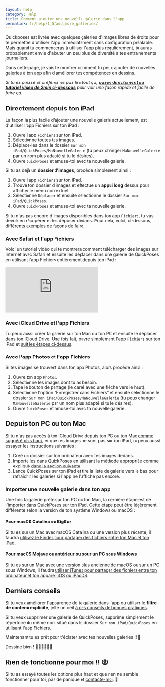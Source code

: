 ```yaml
---
layout: help
category: Help
title: Comment ajouter une nouvelle galerie dans l'app
permalink: fr/help/1_5/add_more_galleries/
---
```


Quickposes est livrée avec quelques galeries d'images libres de droits pour te permettre d'utiliser l'app immédiatement sans configuration préalable. Mais quand tu commenceras à utiliser l'app plus régulièrement, tu auras probablement envie d'ajouter un peu plus de diversité à tes entrainements journaliers.

Dans cette page, je vais te montrer comment tu peux ajouter de nouvelles galeries à ton app afin d'améliorer tes compétences en dessins.

*Si tu es pressé et préfères ne pas lire tout ça, [**passe directement au tutoriel vidéo de 2min ci-dessous**](#avec-safari-et-lapp-fichiers) pour voir une façon rapide et facile de faire ça.*

## Directement depuis ton iPad

La façon la plus facile d'ajouter une nouvelle galerie actuellement, est d'utiliser l'app Fichiers sur ton iPad :

1. Ouvre l'app `Fichiers` sur ton iPad.
2. Sélectionne toutes tes images.
3. Déplace-les dans le dossier `Sur mon iPad/QuickPoses/MaNouvelleGalerie` (tu peux changer `MaNouvelleGalerie` par un nom plus adapté si tu le désires).
4. Ouvre `QuickPoses` et amuse-toi avec ta nouvelle galerie.

Si tu as déjà un **dossier d'images**, procède simplement ainsi :

1. Ouvre l'app `Fichiers` sur ton iPad.
2. Trouve ton dossier d'images et effectue un **appui long** dessus pour afficher le menu contextuel.
3. Sélectionne `Déplacer` et ensuite sélectionne le dossier `Sur mon iPad/QuickPoses`.
4. Ouvre `QuickPoses` et amuse-toi avec ta nouvelle galerie.

Si tu n'as pas encore d'images disponibles dans ton app `Fichiers`, tu vas devoir en récupérer et les déposer dedans. Pour cela, voici, ci-dessous, différents exemples de façons de faire.

### Avec Safari et l'app Fichiers

Voici un tutoriel vidéo qui te montrera comment télécharger des images sur Internet avec Safari et ensuite les déplacer dans une galerie de QuickPoses en utilisant l'app Fichiers entièrement depuis ton iPad :

<div class="embed-responsive embed-responsive-16by9 embed-frame">
    <iframe class="embed-responsive-item" src="https://www.youtube.com/embed/O_pr0ha8-Lc" frameborder="0" allow="accelerometer; autoplay; encrypted-media; gyroscope; picture-in-picture" allowfullscreen></iframe>
</div>

### Avec iCloud Drive et l'app Fichiers

Tu peux aussi créer ta galerie sur ton Mac ou ton PC et ensuite le déplacer dans ton iCloud Drive. Une fois fait, ouvre simplement l'app `Fichiers` sur ton iPad et [suit les étapes ci-dessus](#directement-depuis-ton-ipad).

### Avec l'app Photos et l'app Fichiers

Si tes images se trouvent dans ton app Photos, alors procède ainsi :

1. Ouvre ton app `Photos`.
2. Sélectionne les images dont tu as besoin.
3. Tape le bouton de partage (le carré avec une flèche vers le haut).
4. Sélectionne l'option "Enregistrer dans Fichiers" et ensuite sélectionne le dossier `Sur mon iPad/QuickPoses/MaNouvelleGalerie` (tu peux changer `MaNouvelleGalerie` par un nom plus adapté si tu le désires).
5. Ouvre `QuickPoses` et amuse-toi avec ta nouvelle galerie.

## Depuis ton PC ou ton Mac

Si tu n'as pas accès à ton iCloud Drive depuis ton PC ou ton Mac [comme suggéré plus haut](#avec-icloud-drive-et-lapp-fichiers), et que tes images ne sont pas sur ton iPad, tu peux aussi essayer les instructions suivantes :

1. Créé un dossier sur ton ordinateur avec tes images dedans.
2. Importe les dans QuickPoses en utilisant la méthode appropriée comme expliqué [dans la section suivante](#importer-une-nouvelle-galerie-dans-ton-app)
3. Lance QuickPoses sur ton iPad et tire la liste de galerie vers le bas pour rafraîchir les galeries si l'app ne l'affiche pas encore.

### Importer une nouvelle galerie dans ton app

Une fois ta galerie prête sur ton PC ou ton Mac, la dernière étape est de l'importer dans QuickPoses sur ton iPad. Cette étape peut être légèrement différente selon la version de ton système Windows ou macOS :

#### Pour macOS Catalina ou BigSur

Si tu es sur un Mac avec macOS Catalina ou une version plus récente, il faudra [utilisez le Finder pour partager des fichiers entre ton Mac et ton iPad][1].

#### Pour macOS Mojave ou antérieur ou pour un PC sous Windows

Si tu es sur un Mac avec une version plus ancienne de macOS ou sur un PC sous Windows, il faudra [utiliser iTunes pour partager des fichiers entre ton ordinateur et ton appareil iOS ou iPadOS][2].

## Derniers conseils

Si tu veux améliorer l'apparence de ta galerie dans l'app ou utiliser le **filtre de contenu explicite**, jette un oeil [à ces conseils de bonnes pratiques][3].

Si tu veux supprimer une galerie de QuickPoses, supprime simplement le répertoire du même nom situé dans le dossier `Sur mon iPad/QuickPoses` en utilisant l'app Fichiers.

Maintenant tu es prêt pour t'éclater avec tes nouvelles galeries !! 🎉

Dessine bien ! 👨🏻‍🎨🧑🏾‍🎨

## Rien de fonctionne pour moi !! 😡

Si tu as essayé toutes les options plus haut et que rien ne semble fonctionner pour toi, pas de panique et [contacte-moi][4]. 🙂

[1]: https://support.apple.com/fr-fr/HT210598 "Utilisez le Finder pour partager des fichiers entre votre Mac et votre iPad"
[2]: https://support.apple.com/fr-fr/HT201301 "Utiliser iTunes pour partager des fichiers entre votre ordinateur et votre appareil iPadOS"
[3]: ../best_practices/
[4]: ../../../support/contact/